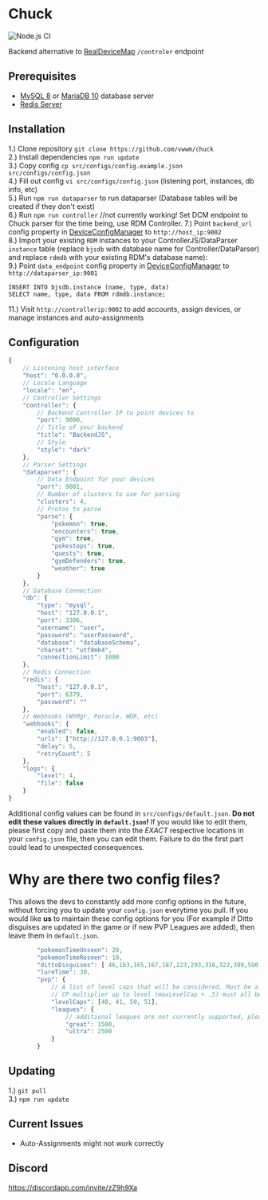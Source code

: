 # Chuck
 
![Node.js CI](https://github.com/versx/ControllerJS/workflows/Node.js%20CI/badge.svg)

Backend alternative to [RealDeviceMap](https://github.com/RealDeviceMap/RealDeviceMap) `/controler` endpoint  

## Prerequisites  
- [MySQL 8](https://dev.mysql.com/downloads/mysql/) or [MariaDB 10](https://mariadb.org/download/) database server  
- [Redis Server](https://redis.io/download) 

## Installation  
1.) Clone repository `git clone https://github.com/vwwm/chuck`  
2.) Install dependencies `npm run update`  
3.) Copy config `cp src/configs/config.example.json src/configs/config.json`  
4.) Fill out config `vi src/configs/config.json` (listening port, instances, db info, etc)  
5.) Run `npm run dataparser` to run dataparser (Database tables will be created if they don't exist)  
6.) Run `npm run controller`  //not currently working! Set DCM endpoint to Chuck parser for the time being, use RDM Controller.
7.) Point `backend_url` config property in [DeviceConfigManager](https://github.com/versx/DeviceConfigManager) to `http://host_ip:9002`  
8.) Import your existing `RDM` instances to your ControllerJS/DataParser `instance` table (replace `bjsdb` with database name for Controller/DataParser) and replace `rdmdb` with your existing RDM's database name):  
9.) Point `data_endpoint` config property in [DeviceConfigManager](https://github.com/versx/DeviceConfigManager) to `http://dataparser_ip:9001`
```
INSERT INTO bjsdb.instance (name, type, data)
SELECT name, type, data FROM rdmdb.instance;
```
11.) Visit `http://controllerip:9002` to add accounts, assign devices, or manage instances and auto-assignments  

## Configuration
```js
{
    // Listening host interface
    "host": "0.0.0.0",
    // Locale Language
    "locale": "en",
    // Controller Settings
    "controller": {
        // Backend Controller IP to point devices to
        "port": 9000,
        // Title of your backend
        "title": "BackendJS",
        // Style
        "style": "dark"
    },
    // Parser Settings
    "dataparser": {
        // Data Endpoint for your devices
        "port": 9001,
        // Number of clusters to use for parsing
        "clusters": 4,
        // Protos to parse
        "parse": {
            "pokemon": true,
            "encounters": true,
            "gym": true,
            "pokestops": true,
            "quests": true,
            "gymDefenders": true,
            "weather": true
        }
    },
    // Database Connection
    "db": {
        "type": "mysql",
        "host": "127.0.0.1",
        "port": 3306,
        "username": "user",
        "password": "userPassword",
        "database": "databaseSchema",
        "charset": "utf8mb4",
        "connectionLimit": 1000
    },
    // Redis Connection
    "redis": {
        "host": "127.0.0.1",
        "port": 6379,
        "password": ""
    },
    // Webhooks (WhMgr, Poracle, WDR, etc)
    "webhooks": {
        "enabled": false,
        "urls": ["http://127.0.0.1:9003"],
        "delay": 5,
        "retryCount": 5
    },
    "logs": {
        "level": 4,
        "file": false
    }
}
```

Additional config values can be found in `src/configs/default.json`. **Do not edit these values directly in `default.json`!** If you would like to edit them, please first copy and paste them into the *EXACT* respective locations in your `config.json` file, then you can edit them. Failure to do the first part could lead to unexpected consequences. 

# Why are there two config files? 
This allows the devs to constantly add more config options in the future, without forcing you to update your `config.json` everytime you pull. If you would like __us__ to maintain these config options for you (For example if Ditto disguises are updated in the game or if new PVP Leagues are added), then leave them in `default.json`. 

```js
        "pokemonTimeUnseen": 20,
        "pokemonTimeReseen": 10,
        "dittoDisguises": [ 46,163,165,167,187,223,293,316,322,399,590 ],
        "lureTime": 30,
        "pvp": {
            // A list of level caps that will be considered. Must be a strictly increasing sequence.
            // CP multiplier up to level (maxLevelCap + .5) must all be defined.
            "levelCaps": [40, 41, 50, 51],
            "leagues": {
                // additional leagues are not currently supported, please do not touch these until this message is removed!
                "great": 1500,
                "ultra": 2500
            }
        }
```
## Updating  
1.) `git pull`  
3.) `npm run update`  

## Current Issues  
- Auto-Assignments might not work correctly

## Discord  
https://discordapp.com/invite/zZ9h9Xa  
